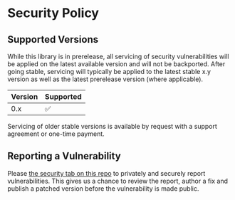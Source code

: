 # Security Policy

## Supported Versions

While this library is in prerelease, all servicing of security vulnerabilities will be applied on the latest available version and will not be backported.
After going stable, servicing will typically be applied to the latest stable x.y version as well as the latest prerelease version (where applicable).

| Version | Supported          |
| ------- | ------------------ |
| 0.x     | :white_check_mark: |

Servicing of older stable versions is available by request with a support agreement or one-time payment.

## Reporting a Vulnerability

Please [the security tab on this repo](https://github.com/AArnott/Nerdbank.MessagePack/security) to privately and securely report vulnerabilities.
This gives us a chance to review the report, author a fix and publish a patched version before the vulnerability is made public.
